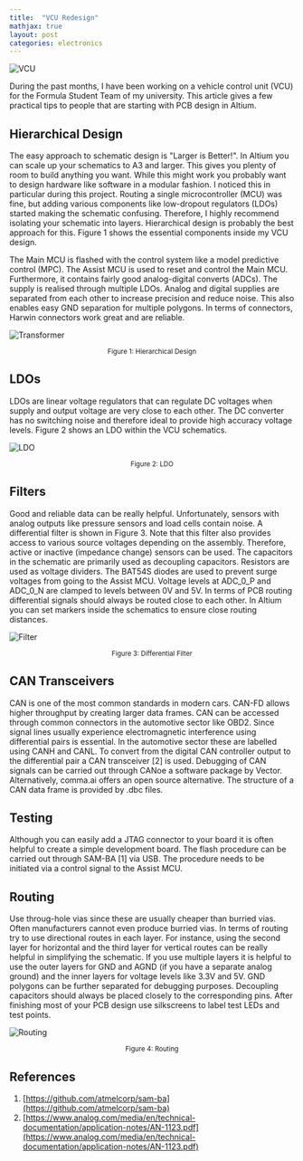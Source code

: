 ```yaml
---
title:  "VCU Redesign"
mathjax: true
layout: post
categories: electronics
---
```


![VCU](/assets/img/product.png)


During the past months, I have been working on a vehicle control unit (VCU) for the Formula Student Team of my university. This article gives a few practical tips to people that are starting with PCB design in Altium.


## Hierarchical Design

The easy approach to schematic design is "Larger is Better!". In Altium you can scale up your schematics to A3 and larger. This gives you plenty of room to build anything you want. While this might work you probably want to design hardware like software in a modular fashion. I noticed this in particular during this project. Routing a single microcontroller (MCU) was fine, but adding various components like low-dropout regulators (LDOs) started making the schematic confusing. Therefore, I highly recommend isolating your schematic into layers. Hierarchical design is probably the best approach for this. Figure 1 shows the essential components inside my VCU design.

The Main MCU is flashed with the control system like a model predictive control (MPC). The Assist MCU is used to reset and control the Main MCU. Furthermore, it contains fairly good analog-digital converts (ADCs). The supply is realised through multiple LDOs. Analog and digital supplies are separated from each other to increase precision and reduce noise. This also enables easy GND separation for multiple polygons. In terms of connectors, Harwin connectors work great and are reliable. 

![Transformer](/assets/img/blocks.png)
<small><center>Figure 1: Hierarchical Design</center></small>

## LDOs

LDOs are linear voltage regulators that can regulate DC voltages when supply and output voltage are very close to each other. The DC converter has no switching noise and therefore ideal to provide high accuracy voltage levels. Figure 2 shows an LDO within the VCU schematics.

![LDO](/assets/img/ldo.png)
<small><center>Figure 2: LDO</center></small>

## Filters

Good and reliable data can be really helpful. Unfortunately, sensors with analog outputs like pressure sensors and load cells contain noise. A differential filter is shown in Figure 3. Note that this filter also provides access to various source voltages depending on the assembly. Therefore, active or inactive (impedance change) sensors can be used. The capacitors in the schematic are primarily used as decoupling capacitors. Resistors are used as voltage dividers. The BAT54S diodes are used to prevent surge voltages from going to the Assist MCU. Voltage levels at ADC_0_P and ADC_0_N are clamped to levels between 0V and 5V. In terms of PCB routing differential signals should always be routed close to each other. In Altium you can set markers inside the schematics to ensure close routing distances.

![Filter](/assets/img/filter.png)
<small><center>Figure 3: Differential Filter</center></small>

## CAN Transceivers

CAN is one of the most common standards in modern cars. CAN-FD allows higher throughput by creating larger data frames. CAN can be accessed through common connectors in the automotive sector like OBD2. Since signal lines usually experience electromagnetic interference using differential pairs is essential. In the automotive sector these are labelled using CANH and CANL. To convert from the digital CAN controller output to the differential pair a CAN transceiver [2] is used. Debugging of CAN signals can be carried out through CANoe a software package by Vector. Alternatively, comma.ai offers an open source alternative. The structure of a CAN data frame is provided by .dbc files. 

## Testing

Although you can easily add a JTAG connector to your board it is often helpful to create a simple development board. The flash procedure can be carried out through SAM-BA [1] via USB. The procedure needs to be initiated via a control signal to the Assist MCU.

## Routing

Use throug-hole vias since these are usually cheaper than burried vias. Often manufacturers cannot even produce burried vias. In terms of routing try to use directional routes in each layer. For instance, using the second layer for horizontal and the third layer for vertical routes can be really helpful in simplifying the schematic. If you use multiple layers it is helpful to use the outer layers for GND and AGND (if you have a separate analog ground) and the inner layers for voltage levels like 3.3V and 5V. GND polygons can be further separated for debugging purposes. Decoupling capacitors should always be placed closely to the corresponding pins. After finishing most of your PCB design use silkscreens to label test LEDs and test points. 

![Routing](/assets/img/routing-1.png)
<small><center>Figure 4: Routing</center></small>


## References
1. [https://github.com/atmelcorp/sam-ba](https://github.com/atmelcorp/sam-ba)
2. [https://www.analog.com/media/en/technical-documentation/application-notes/AN-1123.pdf](https://www.analog.com/media/en/technical-documentation/application-notes/AN-1123.pdf)